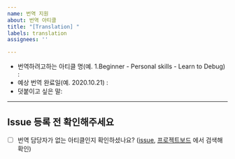```yaml
---
name: 번역 지원
about: 번역 아티클
title: "[Translation] "
labels: translation
assignees: ''

---
```


- 번역하려고하는 아티클 명(예. 1.Beginner - Personal skills - Learn to Debug) :
- 예상 번역 완료일(예. 2020.10.21) : 
- 덧붙이고 싶은 말:

----
## Issue 등록 전 확인해주세요
- [ ] 번역 담당자가 없는 아티클인지 확인하셨나요? ([issue](https://github.com/ohahohah/HowToBeAProgrammer-Kr/issues), [프로젝트보드](https://github.com/ohahohah/HowToBeAProgrammer-Kr/projects/1) 에서 검색해 확인)
